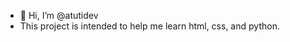 - 👋 Hi, I’m @atutidev
- This project is intended to help me learn html, css, and python.


<!---
atutidev/atutidev is a ✨ special ✨ repository because its `README.md` (this file) appears on your GitHub profile.
You can click the Preview link to take a look at your changes.
--->
